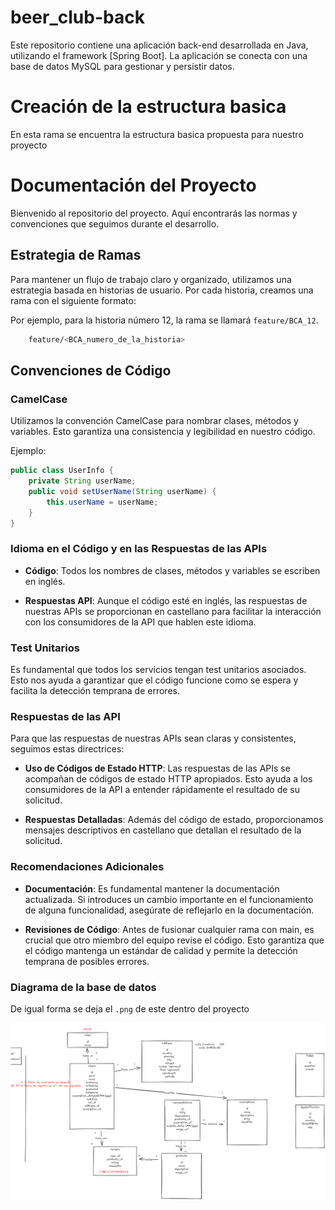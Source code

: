 # beer_club-back
Este repositorio contiene una aplicación back-end desarrollada en Java, utilizando el framework [Spring Boot]. La aplicación se conecta con una base de datos MySQL para gestionar y persistir datos.
# Creación de la estructura basica
En esta rama se encuentra la estructura basica propuesta para nuestro proyecto
# Documentación del Proyecto

Bienvenido al repositorio del proyecto. Aquí encontrarás las normas y convenciones que seguimos durante el desarrollo.

## Estrategia de Ramas

Para mantener un flujo de trabajo claro y organizado, utilizamos una estrategia basada en historias de usuario. Por cada historia, creamos una rama con el siguiente formato:

Por ejemplo, para la historia número 12, la rama se llamará `feature/BCA_12`.
```bash
    feature/<BCA_numero_de_la_historia>
```

## Convenciones de Código

### CamelCase

Utilizamos la convención CamelCase para nombrar clases, métodos y variables. Esto garantiza una consistencia y legibilidad en nuestro código.

Ejemplo:

```java
public class UserInfo {
    private String userName;
    public void setUserName(String userName) {
        this.userName = userName;
    }
}
```

### Idioma en el Código y en las Respuestas de las APIs
* **Código**: Todos los nombres de clases, métodos y variables se escriben en inglés.

* **Respuestas API**: Aunque el código esté en inglés, las respuestas de nuestras APIs se proporcionan en castellano para facilitar la interacción con los consumidores de la API que hablen este idioma.

### Test Unitarios
Es fundamental que todos los servicios tengan test unitarios asociados. Esto nos ayuda a garantizar que el código funcione como se espera y facilita la detección temprana de errores.

### Respuestas de las API
Para que las respuestas de nuestras APIs sean claras y consistentes, seguimos estas directrices:

* **Uso de Códigos de Estado HTTP**: Las respuestas de las APIs se acompañan de códigos de estado HTTP apropiados. Esto ayuda a los consumidores de la API a entender rápidamente el resultado de su solicitud.

* **Respuestas Detalladas**: Además del código de estado, proporcionamos mensajes descriptivos en castellano que detallan el resultado de la solicitud.

### Recomendaciones Adicionales
* **Documentación**: Es fundamental mantener la documentación actualizada. Si introduces un cambio importante en el funcionamiento de alguna funcionalidad, asegúrate de reflejarlo en la documentación.

* **Revisiones de Código**: Antes de fusionar cualquier rama con main, es crucial que otro miembro del equipo revise el código. Esto garantiza que el código mantenga un estándar de calidad y permite la detección temprana de posibles errores.

### Diagrama de la base de datos
De igual forma se deja el `.png` de este dentro del proyecto

![Diagrama de la base de datos](/Esquema.png)
